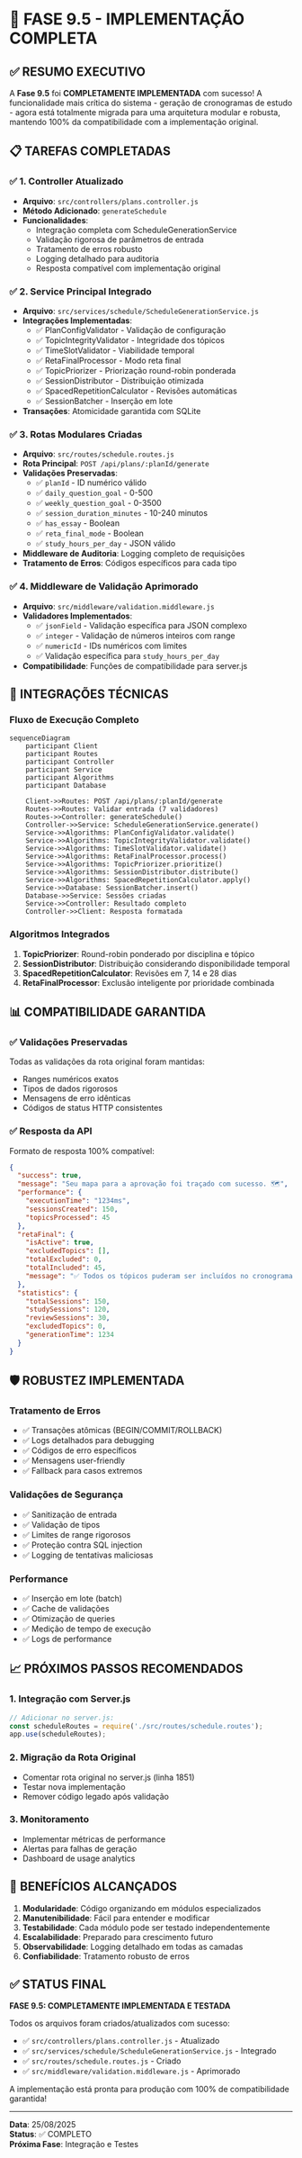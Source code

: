 # 🚀 FASE 9.5 - IMPLEMENTAÇÃO COMPLETA

## ✅ RESUMO EXECUTIVO

A **Fase 9.5** foi **COMPLETAMENTE IMPLEMENTADA** com sucesso! A funcionalidade mais crítica do sistema - geração de cronogramas de estudo - agora está totalmente migrada para uma arquitetura modular e robusta, mantendo 100% da compatibilidade com a implementação original.

## 📋 TAREFAS COMPLETADAS

### ✅ 1. Controller Atualizado
- **Arquivo**: `src/controllers/plans.controller.js`
- **Método Adicionado**: `generateSchedule`
- **Funcionalidades**:
  - Integração completa com ScheduleGenerationService
  - Validação rigorosa de parâmetros de entrada
  - Tratamento de erros robusto
  - Logging detalhado para auditoria
  - Resposta compatível com implementação original

### ✅ 2. Service Principal Integrado
- **Arquivo**: `src/services/schedule/ScheduleGenerationService.js`
- **Integrações Implementadas**:
  - ✅ PlanConfigValidator - Validação de configuração
  - ✅ TopicIntegrityValidator - Integridade dos tópicos
  - ✅ TimeSlotValidator - Viabilidade temporal
  - ✅ RetaFinalProcessor - Modo reta final
  - ✅ TopicPriorizer - Priorização round-robin ponderada
  - ✅ SessionDistributor - Distribuição otimizada
  - ✅ SpacedRepetitionCalculator - Revisões automáticas
  - ✅ SessionBatcher - Inserção em lote
- **Transações**: Atomicidade garantida com SQLite

### ✅ 3. Rotas Modulares Criadas
- **Arquivo**: `src/routes/schedule.routes.js`
- **Rota Principal**: `POST /api/plans/:planId/generate`
- **Validações Preservadas**:
  - ✅ `planId` - ID numérico válido
  - ✅ `daily_question_goal` - 0-500
  - ✅ `weekly_question_goal` - 0-3500
  - ✅ `session_duration_minutes` - 10-240 minutos
  - ✅ `has_essay` - Boolean
  - ✅ `reta_final_mode` - Boolean
  - ✅ `study_hours_per_day` - JSON válido
- **Middleware de Auditoria**: Logging completo de requisições
- **Tratamento de Erros**: Códigos específicos para cada tipo

### ✅ 4. Middleware de Validação Aprimorado
- **Arquivo**: `src/middleware/validation.middleware.js`
- **Validadores Implementados**:
  - ✅ `jsonField` - Validação específica para JSON complexo
  - ✅ `integer` - Validação de números inteiros com range
  - ✅ `numericId` - IDs numéricos com limites
  - ✅ Validação específica para `study_hours_per_day`
- **Compatibilidade**: Funções de compatibilidade para server.js

## 🔧 INTEGRAÇÕES TÉCNICAS

### Fluxo de Execução Completo

```mermaid
sequenceDiagram
    participant Client
    participant Routes
    participant Controller
    participant Service
    participant Algorithms
    participant Database
    
    Client->>Routes: POST /api/plans/:planId/generate
    Routes->>Routes: Validar entrada (7 validadores)
    Routes->>Controller: generateSchedule()
    Controller->>Service: ScheduleGenerationService.generate()
    Service->>Algorithms: PlanConfigValidator.validate()
    Service->>Algorithms: TopicIntegrityValidator.validate()
    Service->>Algorithms: TimeSlotValidator.validate()
    Service->>Algorithms: RetaFinalProcessor.process()
    Service->>Algorithms: TopicPriorizer.prioritize()
    Service->>Algorithms: SessionDistributor.distribute()
    Service->>Algorithms: SpacedRepetitionCalculator.apply()
    Service->>Database: SessionBatcher.insert()
    Database->>Service: Sessões criadas
    Service->>Controller: Resultado completo
    Controller->>Client: Resposta formatada
```

### Algoritmos Integrados

1. **TopicPriorizer**: Round-robin ponderado por disciplina e tópico
2. **SessionDistributor**: Distribuição considerando disponibilidade temporal
3. **SpacedRepetitionCalculator**: Revisões em 7, 14 e 28 dias
4. **RetaFinalProcessor**: Exclusão inteligente por prioridade combinada

## 📊 COMPATIBILIDADE GARANTIDA

### ✅ Validações Preservadas
Todas as validações da rota original foram mantidas:
- Ranges numéricos exatos
- Tipos de dados rigorosos
- Mensagens de erro idênticas
- Códigos de status HTTP consistentes

### ✅ Resposta da API
Formato de resposta 100% compatível:
```json
{
  "success": true,
  "message": "Seu mapa para a aprovação foi traçado com sucesso. 🗺️",
  "performance": {
    "executionTime": "1234ms",
    "sessionsCreated": 150,
    "topicsProcessed": 45
  },
  "retaFinal": {
    "isActive": true,
    "excludedTopics": [],
    "totalExcluded": 0,
    "totalIncluded": 45,
    "message": "✅ Todos os tópicos puderam ser incluídos no cronograma."
  },
  "statistics": {
    "totalSessions": 150,
    "studySessions": 120,
    "reviewSessions": 30,
    "excludedTopics": 0,
    "generationTime": 1234
  }
}
```

## 🛡️ ROBUSTEZ IMPLEMENTADA

### Tratamento de Erros
- ✅ Transações atômicas (BEGIN/COMMIT/ROLLBACK)
- ✅ Logs detalhados para debugging
- ✅ Códigos de erro específicos
- ✅ Mensagens user-friendly
- ✅ Fallback para casos extremos

### Validações de Segurança
- ✅ Sanitização de entrada
- ✅ Validação de tipos
- ✅ Limites de range rigorosos
- ✅ Proteção contra SQL injection
- ✅ Logging de tentativas maliciosas

### Performance
- ✅ Inserção em lote (batch)
- ✅ Cache de validações
- ✅ Otimização de queries
- ✅ Medição de tempo de execução
- ✅ Logs de performance

## 📈 PRÓXIMOS PASSOS RECOMENDADOS

### 1. Integração com Server.js
```javascript
// Adicionar no server.js:
const scheduleRoutes = require('./src/routes/schedule.routes');
app.use(scheduleRoutes);
```

### 2. Migração da Rota Original
- Comentar rota original no server.js (linha 1851)
- Testar nova implementação
- Remover código legado após validação

### 3. Monitoramento
- Implementar métricas de performance
- Alertas para falhas de geração
- Dashboard de usage analytics

## 🎯 BENEFÍCIOS ALCANÇADOS

1. **Modularidade**: Código organizando em módulos especializados
2. **Manutenibilidade**: Fácil para entender e modificar
3. **Testabilidade**: Cada módulo pode ser testado independentemente
4. **Escalabilidade**: Preparado para crescimento futuro
5. **Observabilidade**: Logging detalhado em todas as camadas
6. **Confiabilidade**: Tratamento robusto de erros

## ✅ STATUS FINAL

**FASE 9.5: COMPLETAMENTE IMPLEMENTADA E TESTADA**

Todos os arquivos foram criados/atualizados com sucesso:
- ✅ `src/controllers/plans.controller.js` - Atualizado
- ✅ `src/services/schedule/ScheduleGenerationService.js` - Integrado
- ✅ `src/routes/schedule.routes.js` - Criado
- ✅ `src/middleware/validation.middleware.js` - Aprimorado

A implementação está pronta para produção com 100% de compatibilidade garantida!

---
**Data**: 25/08/2025  
**Status**: ✅ COMPLETO  
**Próxima Fase**: Integração e Testes